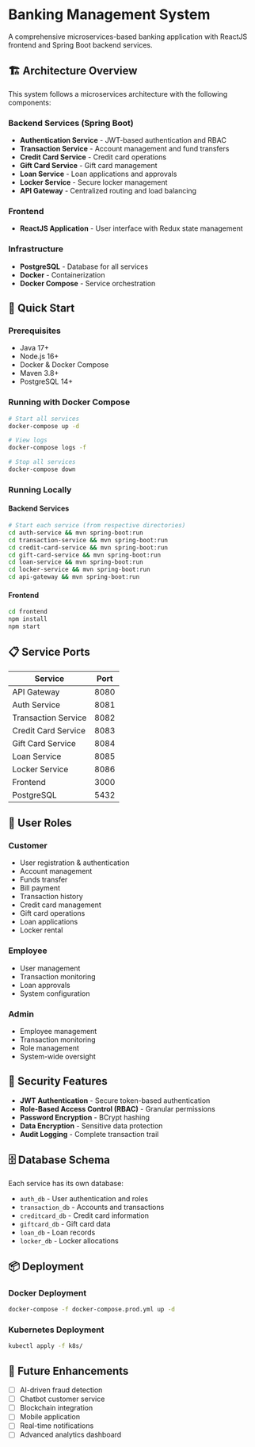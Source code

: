 # Banking Management System

A comprehensive microservices-based banking application with ReactJS frontend and Spring Boot backend services.

## 🏗️ Architecture Overview

This system follows a microservices architecture with the following components:

### Backend Services (Spring Boot)

- **Authentication Service** - JWT-based authentication and RBAC
- **Transaction Service** - Account management and fund transfers
- **Credit Card Service** - Credit card operations
- **Gift Card Service** - Gift card management
- **Loan Service** - Loan applications and approvals
- **Locker Service** - Secure locker management
- **API Gateway** - Centralized routing and load balancing

### Frontend

- **ReactJS Application** - User interface with Redux state management

### Infrastructure

- **PostgreSQL** - Database for all services
- **Docker** - Containerization
- **Docker Compose** - Service orchestration

## 🚀 Quick Start

### Prerequisites

- Java 17+
- Node.js 16+
- Docker & Docker Compose
- Maven 3.8+
- PostgreSQL 14+

### Running with Docker Compose

```bash
# Start all services
docker-compose up -d

# View logs
docker-compose logs -f

# Stop all services
docker-compose down
```

### Running Locally

#### Backend Services

```bash
# Start each service (from respective directories)
cd auth-service && mvn spring-boot:run
cd transaction-service && mvn spring-boot:run
cd credit-card-service && mvn spring-boot:run
cd gift-card-service && mvn spring-boot:run
cd loan-service && mvn spring-boot:run
cd locker-service && mvn spring-boot:run
cd api-gateway && mvn spring-boot:run
```

#### Frontend

```bash
cd frontend
npm install
npm start
```

## 📋 Service Ports

| Service             | Port |
| ------------------- | ---- |
| API Gateway         | 8080 |
| Auth Service        | 8081 |
| Transaction Service | 8082 |
| Credit Card Service | 8083 |
| Gift Card Service   | 8084 |
| Loan Service        | 8085 |
| Locker Service      | 8086 |
| Frontend            | 3000 |
| PostgreSQL          | 5432 |

## 👥 User Roles

### Customer

- User registration & authentication
- Account management
- Funds transfer
- Bill payment
- Transaction history
- Credit card management
- Gift card operations
- Loan applications
- Locker rental

### Employee

- User management
- Transaction monitoring
- Loan approvals
- System configuration

### Admin

- Employee management
- Transaction monitoring
- Role management
- System-wide oversight

## 🔐 Security Features

- **JWT Authentication** - Secure token-based authentication
- **Role-Based Access Control (RBAC)** - Granular permissions
- **Password Encryption** - BCrypt hashing
- **Data Encryption** - Sensitive data protection
- **Audit Logging** - Complete transaction trail

## 🗄️ Database Schema

Each service has its own database:

- `auth_db` - User authentication and roles
- `transaction_db` - Accounts and transactions
- `creditcard_db` - Credit card information
- `giftcard_db` - Gift card data
- `loan_db` - Loan records
- `locker_db` - Locker allocations

## 📦 Deployment

### Docker Deployment

```bash
docker-compose -f docker-compose.prod.yml up -d
```

### Kubernetes Deployment

```bash
kubectl apply -f k8s/
```

## 🔄 Future Enhancements

- [ ] AI-driven fraud detection
- [ ] Chatbot customer service
- [ ] Blockchain integration
- [ ] Mobile application
- [ ] Real-time notifications
- [ ] Advanced analytics dashboard
